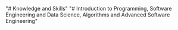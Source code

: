"# Knowledge and Skills" 
"# Introduction to Programming, Software Engineering and Data Science, Algorithms and Advanced Software Engineering"